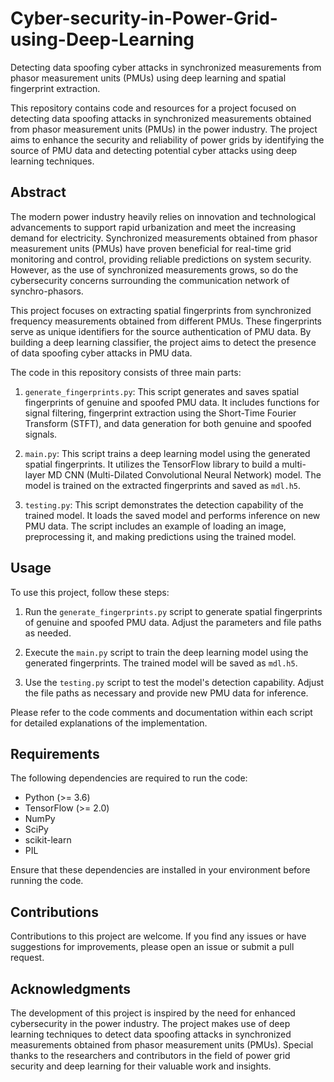 # Cyber-security-in-Power-Grid-using-Deep-Learning
Detecting data spoofing cyber attacks in synchronized measurements from phasor measurement units (PMUs) using deep learning and spatial fingerprint extraction.

This repository contains code and resources for a project focused on detecting data spoofing attacks in synchronized measurements obtained from phasor measurement units (PMUs) in the power industry. The project aims to enhance the security and reliability of power grids by identifying the source of PMU data and detecting potential cyber attacks using deep learning techniques.

## Abstract

The modern power industry heavily relies on innovation and technological advancements to support rapid urbanization and meet the increasing demand for electricity. Synchronized measurements obtained from phasor measurement units (PMUs) have proven beneficial for real-time grid monitoring and control, providing reliable predictions on system security. However, as the use of synchronized measurements grows, so do the cybersecurity concerns surrounding the communication network of synchro-phasors.

This project focuses on extracting spatial fingerprints from synchronized frequency measurements obtained from different PMUs. These fingerprints serve as unique identifiers for the source authentication of PMU data. By building a deep learning classifier, the project aims to detect the presence of data spoofing cyber attacks in PMU data.

The code in this repository consists of three main parts:

1. `generate_fingerprints.py`: This script generates and saves spatial fingerprints of genuine and spoofed PMU data. It includes functions for signal filtering, fingerprint extraction using the Short-Time Fourier Transform (STFT), and data generation for both genuine and spoofed signals.

2. `main.py`: This script trains a deep learning model using the generated spatial fingerprints. It utilizes the TensorFlow library to build a multi-layer MD CNN (Multi-Dilated Convolutional Neural Network) model. The model is trained on the extracted fingerprints and saved as `mdl.h5`.

3. `testing.py`: This script demonstrates the detection capability of the trained model. It loads the saved model and performs inference on new PMU data. The script includes an example of loading an image, preprocessing it, and making predictions using the trained model.

## Usage

To use this project, follow these steps:

1. Run the `generate_fingerprints.py` script to generate spatial fingerprints of genuine and spoofed PMU data. Adjust the parameters and file paths as needed.

2. Execute the `main.py` script to train the deep learning model using the generated fingerprints. The trained model will be saved as `mdl.h5`.

3. Use the `testing.py` script to test the model's detection capability. Adjust the file paths as necessary and provide new PMU data for inference.

Please refer to the code comments and documentation within each script for detailed explanations of the implementation.

## Requirements

The following dependencies are required to run the code:

- Python (>= 3.6)
- TensorFlow (>= 2.0)
- NumPy
- SciPy
- scikit-learn
- PIL

Ensure that these dependencies are installed in your environment before running the code.

## Contributions

Contributions to this project are welcome. If you find any issues or have suggestions for improvements, please open an issue or submit a pull request.


## Acknowledgments

The development of this project is inspired by the need for enhanced cybersecurity in the power industry. The project makes use of deep learning techniques to detect data spoofing attacks in synchronized measurements obtained from phasor measurement units (PMUs). Special thanks to the researchers and contributors in the field of power grid security and deep learning for their valuable work and insights.

